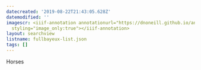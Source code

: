 ```yaml
---
datecreated: '2019-08-22T21:43:05.628Z'
datemodified: ''
imagescr: <iiif-annotation annotationurl="https://dnoneill.github.io/annotate/annotations/d313382e-c525-11e9-ae57-02bebf6f4cee.json"
  styling="image_only:true"></iiif-annotation>
layout: searchview
listname: fullbayeux-list.json
tags: []
---
```

Horses